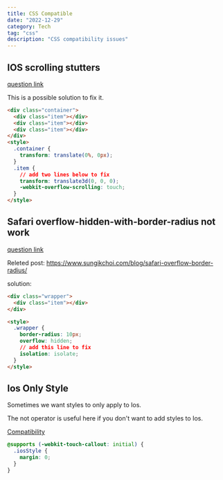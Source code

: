 ```yaml
---
title: CSS Compatible
date: "2022-12-29"
category: Tech
tag: "css"
description: "CSS compatibility issues"
---
```


## IOS scrolling stutters

[question link](https://stackoverflow.com/questions/9807620/ipad-safari-scrolling-causes-html-elements-to-disappear-and-reappear-with-a-dela)

This is a possible solution to fix it.

```html
<div class="container">
  <div class="item"></div>
  <div class="item"></div>
  <div class="item"></div>
</div>
<style>
  .container {
    transform: translate(0%, 0px);
  }
  .item {
    // add two lines below to fix
    transform: translate3d(0, 0, 0);
    -webkit-overflow-scrolling: touch;
  }
</style>
```

## Safari overflow-hidden-with-border-radius not work

[question link](https://stackoverflow.com/questions/49066011/overflow-hidden-with-border-radius-not-working-on-safari)

Releted post: <https://www.sungikchoi.com/blog/safari-overflow-border-radius/>

solution:

```html
<div class="wrapper">
  <div class="item"></div>
</div>

<style>
  .wrapper {
    border-radius: 10px;
    overflow: hidden;
    // add this line to fix
    isolation: isolate;
  }
</style>
```

## Ios Only Style

Sometimes we want styles to only apply to Ios.

The not operator is useful here if you don't want to add styles to Ios.

[Compatibility](https://caniuse.com/?search=-webkit-touch-callout)

```css
@supports (-webkit-touch-callout: initial) {
  .iosStyle {
    margin: 0;
  }
}
```
